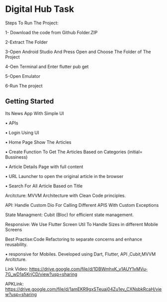 # Digital Hub Task

Steps To Run The Project:

1- Download the code from Github Folder.ZIP

2-Extract The Folder

3-Open Android Studio And Press Open and Choose The Folder of The Project

4-Oen Terminal and Enter flutter pub get

5-Open Emulator 

6-Run The project

## Getting Started

Its News App With Simple UI

• APIs

• Login Using UI

• Home Page Show The Articles

• Create Function To Get The Articles Based on Categories (initial= Bussiness)

• Article Details Page with full content

• URL Launcher to open the original article in the browser

• Search For All Article Based on Title

Arcitcture: MVVM Architecture with Clean Code principles.

API: Handle Custom Dio For Calling Different APIS With Custom Exceptions

State Managment: Cubit (Bloc) for efficient state management.  

Responsive: We Use Flutter Screen Util To Handle Sizes in different Mobile Screens

Best Practise:Code Refactoring to separate concerns and enhance reusability.


• responsive for Mobiles. Developed using Dart, Flutter, API ,Cubit,MVVM Arcitcture.

Link Video: https://drive.google.com/file/d/1DBWmhxK_v1AUY1vMVu-7G_wD1a5KrjCD/view?usp=sharing

APKLink: https://drive.google.com/file/d/1amEKR9gxSTeuaj04Zu1ev_CXNsbkRcaH/view?usp=sharing



